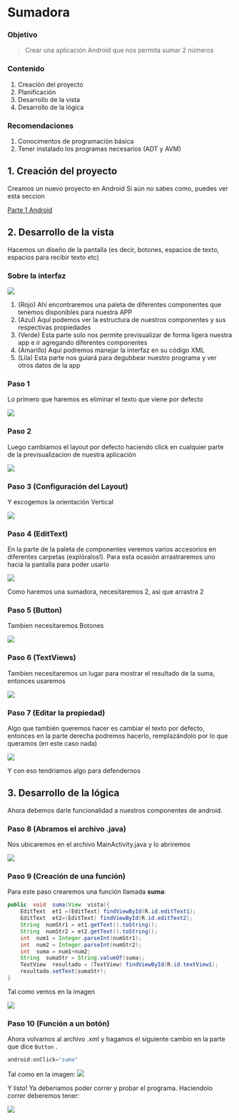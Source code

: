 # Sumadora

### Objetivo
> Crear una aplicación Android que nos permita sumar 2 números

### Contenido
1. Creación del proyecto
2. Planificación
3. Desarrollo de la vista
4. Desarrollo de la lógica

### Recomendaciones
1. Conocimentos de programación básica
2. Tener instalado los programas necesarios (ADT y AVM)


## 1. Creación del proyecto
Creamos un nuevo proyecto en Android
Si aún no sabes como, puedes ver esta seccion

[Parte 1 Android](https://enfocate.tech/android/and01)

## 2. Desarrollo de la vista
Hacemos un diseño de la pantalla (es decir, botones, espacios de texto, espacios para recibir texto etc)


### Sobre la interfaz


<img style="max-width:100%" src="https://github.com/doneber/POO/blob/master/Resources/clase02/estructura01.jpg?raw=true" />


1. (Rojo) Ahí encontraremos una paleta de diferentes componentes que tenemos disponibles para nuestra APP
2. (Azul) Aquí podemos ver la estructura de nuestros componentes y sus respectivas propiedades
3. (Verde) Esta parte solo nos permite previsualizar de forma ligera nuestra app e ir agregando diferentes componentes
4. (Amarillo) Aquí podremos manejar la interfaz en su código XML
5. (Lila) Esta parte nos guiará para degubbear nuestro programa y ver otros datos de la app


### Paso 1

Lo primero que haremos es eliminar el texto que viene por defecto



<img style="max-width:100%" src="https://github.com/doneber/POO/blob/master/Resources/clase02/paso01.jpg?raw=true" />



### Paso 2


Luego cambiamos el layout por defecto haciendo click en cualquier parte de la previsualizacion de nuestra aplicación


<img style="max-width:100%" src="https://raw.githubusercontent.com/doneber/POO/master/Resources/clase02/paso02.jpg" />


### Paso 3 (Configuración del Layout)


Y escogemos la orientación Vertical


<img style="max-width:100%" src="https://raw.githubusercontent.com/doneber/POO/master/Resources/clase02/paso03.jpg" />


### Paso 4 (EditText)


En la parte de la paleta de componentes veremos varios accesorios en diferentes carpetas (explóralos!). Para esta ocasión arrastraremos uno hacia la pantalla para poder usarlo


<img style="max-width:100%" src="https://raw.githubusercontent.com/doneber/POO/master/Resources/clase02/paso04.jpg" />


Como haremos una sumadora, necesitaremos 2, asi que arrastra 2

### Paso 5 (Button)

Tambien necesitaremos Botones


<img style="max-width:100%" src="https://raw.githubusercontent.com/doneber/POO/master/Resources/clase02/paso05.jpg" />


### Paso 6 (TextViews)


Tambien necesitaremos un lugar para mostrar el resultado de la suma, entonces usaremos 


<img style="max-width:100%" src="https://raw.githubusercontent.com/doneber/POO/master/Resources/clase02/paso06.jpg" />



### Paso 7 (Editar la propiedad)


Algo que también queremos hacer es cambiar el texto por defecto, entonces en la parte derecha podremos hacerlo, remplazándolo por lo que queramos (en este caso nada)


<img style="max-width:100%" src="https://raw.githubusercontent.com/doneber/POO/master/Resources/clase02/paso07.jpg" />



Y con eso tendriamos algo para defendernos
## 3. Desarrollo de la lógica
Ahora debemos darle funcionalidad a nuestros componentes de android.
### Paso 8 (Abramos el archivo .java)
Nos ubicaremos en el archivo MainActivity.java y lo abriremos


<img style="max-width:100%" src="https://raw.githubusercontent.com/doneber/POO/master/Resources/clase02/paso08.jpg" />


### Paso 9 (Creación de una función)


Para este paso crearemos una función llamada **suma**:

```java
public  void  suma(View  vista){
    EditText  et1 =(EditText) findViewById(R.id.editText1);
    EditText  et2=(EditText) findViewById(R.id.editText2);
    String  numStr1 = et1.getText().toString();
    String  numStr2 = et2.getText().toString();
    int  num1 = Integer.parseInt(numStr1);
    int  num2 = Integer.parseInt(numStr2);
    int  suma = num1+num2;
    String  sumaStr = String.valueOf(suma);
    TextView  resultado = (TextView) findViewById(R.id.textView1);
    resultado.setText(sumaStr);
}
```



Tal como vemos en la imagen


<img style="max-width:100%" src="https://raw.githubusercontent.com/doneber/POO/master/Resources/clase02/paso09.jpg" />


### Paso 10 (Función a un botón)


Ahora volvamos al archivo .xml y hagamos el siguiente cambio en la parte que dice `Button` .

```java
android:onClick="suma"
```


Tal como en la imagen:
<img style="max-width:100%" src="https://raw.githubusercontent.com/doneber/POO/master/Resources/clase02/paso10.jpg" />



Y listo!
Ya deberiamos poder correr y probar el programa.
Haciendolo correr deberemos tener:


<img style="max-width:100%" src="https://raw.githubusercontent.com/doneber/POO/master/Resources/clase02/paso11.jpg" />